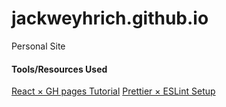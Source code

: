 # jackweyhrich.github.io

Personal Site

#### Tools/Resources Used

[React × GH pages Tutorial](https://github.com/gitname/react-gh-pages)
[Prettier × ESLint Setup](https://www.robinwieruch.de/prettier-eslint/)
